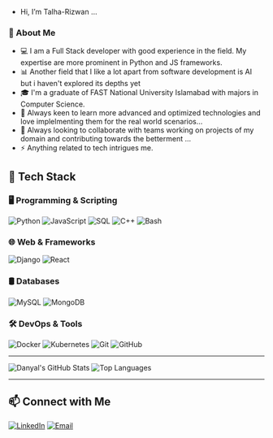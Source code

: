 - Hi, I’m Talha-Rizwan ...

### 🚀 About Me
- 💻 I am a Full Stack developer with good experience in the field. My expertise are more prominent in Python and JS frameworks.
- 📊 Another field that I like a lot apart from software development is AI but i haven't explored its depths yet
- 🎓 I'm a graduate of FAST National University Islamabad with majors in Computer Science.
- 🧠 Always keen to learn more advanced and optimized technologies and love implelmenting them for the real world scenarios...
- 🤝 Always looking to collaborate with teams working on projects of my domain and contributing towards the betterment ...
- ⚡ Anything related to tech intrigues me.

## 🚀 Tech Stack

### 🖥️ Programming & Scripting
![Python](https://img.shields.io/badge/Python-3776AB?style=for-the-badge&logo=python&logoColor=white)
![JavaScript](https://img.shields.io/badge/JavaScript-F7DF1E?style=for-the-badge&logo=javascript&logoColor=black)
![SQL](https://img.shields.io/badge/SQL-4479A1?style=for-the-badge&logo=sqlite&logoColor=white)
![C++](https://img.shields.io/badge/C++-00599C?style=for-the-badge&logo=c%2B%2B&logoColor=white)
![Bash](https://img.shields.io/badge/Bash-4EAA25?style=for-the-badge&logo=gnu-bash&logoColor=white)

### 🌐 Web & Frameworks
![Django](https://img.shields.io/badge/Django-092E20?style=for-the-badge&logo=django&logoColor=white)
![React](https://img.shields.io/badge/React-61DAFB?style=for-the-badge&logo=react&logoColor=black)

### 🛢️ Databases
![MySQL](https://img.shields.io/badge/MySQL-4479A1?style=for-the-badge&logo=mysql&logoColor=white)
![MongoDB](https://img.shields.io/badge/MongoDB-47A248?style=for-the-badge&logo=mongodb&logoColor=white)

### 🛠️ DevOps & Tools
![Docker](https://img.shields.io/badge/Docker-2496ED?style=for-the-badge&logo=docker&logoColor=white)
![Kubernetes](https://img.shields.io/badge/Kubernetes-326CE5?style=for-the-badge&logo=kubernetes&logoColor=white)
![Git](https://img.shields.io/badge/Git-F05032?style=for-the-badge&logo=git&logoColor=white)
![GitHub](https://img.shields.io/badge/GitHub-181717?style=for-the-badge&logo=github&logoColor=white)

---

![Danyal's GitHub Stats](https://github-readme-stats.vercel.app/api?username=Talha-Rizwan&show_icons=true&theme=radical)
![Top Languages](https://github-readme-stats.vercel.app/api/top-langs/?username=Talha-Rizwan&layout=compact&theme=radical)

---

## 📫 Connect with Me  
[![LinkedIn](https://img.shields.io/badge/LinkedIn-0A66C2?style=for-the-badge&logo=linkedin&logoColor=white)](https://www.linkedin.com/in/talha-rizwan-m/)
[![Email](https://img.shields.io/badge/Email-D14836?style=for-the-badge&logo=gmail&logoColor=white)](mailto:talharizwan667@gmail,com)

